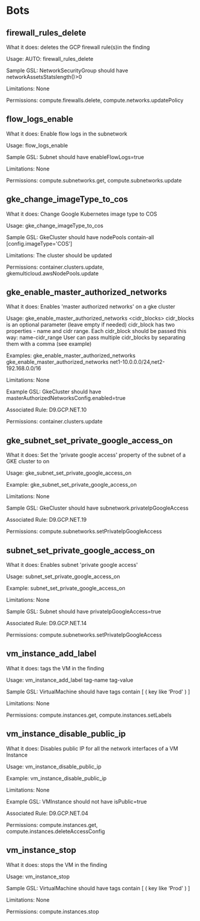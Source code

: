 # Bots

## firewall_rules_delete

What it does: deletes the GCP firewall rule(s)in the finding

Usage: AUTO: firewall_rules_delete

Sample GSL:    NetworkSecurityGroup should have networkAssetsStatslength()>0 

Limitations: None

Permissions: compute.firewalls.delete, compute.networks.updatePolicy

## flow_logs_enable

What it does: Enable flow logs in the subnetwork

Usage:  flow_logs_enable

Sample GSL:   Subnet should have enableFlowLogs=true

Limitations: None

Permissions: compute.subnetworks.get, compute.subnetworks.update

## gke_change_imageType_to_cos

What it does: Change Google Kubernetes image type to COS

Usage:  gke_change_imageType_to_cos

Sample GSL:    GkeCluster should have nodePools contain-all [config.imageType='COS']

Limitations: The cluster should be updated

Permissions: container.clusters.update, gkemulticloud.awsNodePools.update

## gke_enable_master_authorized_networks

What it does: Enables 'master authorized networks' on a gke cluster

Usage:  gke_enable_master_authorized_networks <cidr_blocks>
        cidr_blocks is an optional parameter (leave empty if needed)
        cidr_block has two properties - name and cidr range.
        Each cidr_block should be passed this way: name-cidr_range
        User can pass multiple cidr_blocks by separating them with a comma (see example)

Examples: gke_enable_master_authorized_networks 
         gke_enable_master_authorized_networks net1-10.0.0.0/24,net2-192.168.0.0/16

Limitations: None

Example GSL: GkeCluster should have masterAuthorizedNetworksConfig.enabled=true

Associated Rule: D9.GCP.NET.10

Permissions: container.clusters.update

## gke_subnet_set_private_google_access_on

What it does: Set the 'private google access' property of the subnet of a GKE cluster to on

Usage: gke_subnet_set_private_google_access_on

Example: gke_subnet_set_private_google_access_on

Limitations: None

Sample GSL: GkeCluster should have subnetwork.privateIpGoogleAccess

Associated Rule: D9.GCP.NET.19

Permissions: compute.subnetworks.setPrivateIpGoogleAccess

## subnet_set_private_google_access_on

What it does: Enables subnet 'private google access'

Usage: subnet_set_private_google_access_on

Example: subnet_set_private_google_access_on

Limitations: None

Sample GSL:     Subnet should have privateIpGoogleAccess=true

Associated Rule: D9.GCP.NET.14

Permissions: compute.subnetworks.setPrivateIpGoogleAccess

## vm_instance_add_label

What it does: tags the VM in the finding 

Usage:  vm_instance_add_label tag-name tag-value  

Sample GSL:   VirtualMachine should have tags contain [ ( key like ‘Prod' ) ]

Limitations: None

Permissions: compute.instances.get, compute.instances.setLabels

## vm_instance_disable_public_ip

What it does: Disables public IP for all the network interfaces of a VM Instance

Usage: vm_instance_disable_public_ip

Example: vm_instance_disable_public_ip

Limitations: None

Example GSL: VMInstance should not have isPublic=true

Associated Rule: D9.GCP.NET.04

Permissions: compute.instances.get, compute.instances.deleteAccessConfig

## vm_instance_stop

What it does: stops the  VM in the finding

Usage:  vm_instance_stop

Sample GSL:   VirtualMachine should have tags contain [ ( key like ‘Prod' ) ]

Limitations: None

Permissions: compute.instances.stop